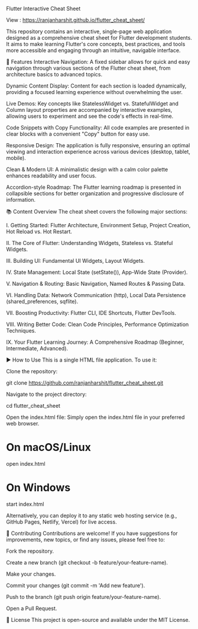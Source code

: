 Flutter Interactive Cheat Sheet 

View : https://ranjanharshit.github.io/flutter_cheat_sheet/

This repository contains an interactive, single-page web application designed as a comprehensive cheat sheet for Flutter development students. It aims to make learning Flutter's core concepts, best practices, and tools more accessible and engaging through an intuitive, navigable interface.

🚀 Features
Interactive Navigation: A fixed sidebar allows for quick and easy navigation through various sections of the Flutter cheat sheet, from architecture basics to advanced topics.

Dynamic Content Display: Content for each section is loaded dynamically, providing a focused learning experience without overwhelming the user.

Live Demos: Key concepts like StatelessWidget vs. StatefulWidget and Column layout properties are accompanied by interactive examples, allowing users to experiment and see the code's effects in real-time.

Code Snippets with Copy Functionality: All code examples are presented in clear blocks with a convenient "Copy" button for easy use.

Responsive Design: The application is fully responsive, ensuring an optimal viewing and interaction experience across various devices (desktop, tablet, mobile).

Clean & Modern UI: A minimalistic design with a calm color palette enhances readability and user focus.

Accordion-style Roadmap: The Flutter learning roadmap is presented in collapsible sections for better organization and progressive disclosure of information.

📚 Content Overview
The cheat sheet covers the following major sections:

I. Getting Started: Flutter Architecture, Environment Setup, Project Creation, Hot Reload vs. Hot Restart.

II. The Core of Flutter: Understanding Widgets, Stateless vs. Stateful Widgets.

III. Building UI: Fundamental UI Widgets, Layout Widgets.

IV. State Management: Local State (setState()), App-Wide State (Provider).

V. Navigation & Routing: Basic Navigation, Named Routes & Passing Data.

VI. Handling Data: Network Communication (http), Local Data Persistence (shared_preferences, sqflite).

VII. Boosting Productivity: Flutter CLI, IDE Shortcuts, Flutter DevTools.

VIII. Writing Better Code: Clean Code Principles, Performance Optimization Techniques.

IX. Your Flutter Learning Journey: A Comprehensive Roadmap (Beginner, Intermediate, Advanced).

▶️ How to Use
This is a single HTML file application. To use it:

Clone the repository:

git clone https://github.com/ranjanharshit/flutter_cheat_sheet.git

Navigate to the project directory:

cd flutter_cheat_sheet

Open the index.html file:
Simply open the index.html file in your preferred web browser.

# On macOS/Linux
open index.html

# On Windows
start index.html

Alternatively, you can deploy it to any static web hosting service (e.g., GitHub Pages, Netlify, Vercel) for live access.

🤝 Contributing
Contributions are welcome! If you have suggestions for improvements, new topics, or find any issues, please feel free to:

Fork the repository.

Create a new branch (git checkout -b feature/your-feature-name).

Make your changes.

Commit your changes (git commit -m 'Add new feature').

Push to the branch (git push origin feature/your-feature-name).

Open a Pull Request.

📄 License
This project is open-source and available under the MIT License.
